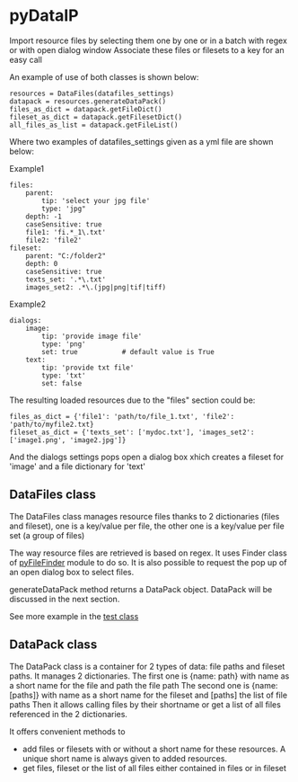# pyDataIP
Import resource files by selecting them one by one or in a batch with regex or with open dialog window
Associate these files or filesets to a key for an easy call

An example of use of both classes is shown below:

    resources = DataFiles(datafiles_settings)
    datapack = resources.generateDataPack()
    files_as_dict = datapack.getFileDict()
    fileset_as_dict = datapack.getFilesetDict()
    all_files_as_list = datapack.getFileList()


Where two examples of datafiles_settings given as a yml file are shown below:

Example1

    files:
        parent:
            tip: 'select your jpg file'
            type: 'jpg"
        depth: -1
        caseSensitive: true
        file1: 'fi.*_1\.txt'
        file2: 'file2'
    fileset:
        parent: "C:/folder2"
        depth: 0
        caseSensitive: true
        texts_set: '.*\.txt'
        images_set2: .*\.(jpg|png|tif|tiff)

Example2

    dialogs:
        image:
            tip: 'provide image file'
            type: 'png'
            set: true           # default value is True
        text:
            tip: 'provide txt file'
            type: 'txt'
            set: false
            
The resulting loaded resources due to the "files" section could be:

    files_as_dict = {'file1': 'path/to/file_1.txt', 'file2': 'path/to/myfile2.txt}
    fileset_as_dict = {'texts_set': ['mydoc.txt'], 'images_set2': ['image1.png', 'image2.jpg']}

And the dialogs settings pops open a dialog box xhich creates a fileset for 'image' and a file dictionary for 'text'

## DataFiles class
The DataFiles class manages resource files thanks to 2 dictionaries (files and fileset), one is a key/value per file, 
the other one is a key/value per file set (a group of files)

The way resource files are retrieved is based on regex. It uses Finder class of [pyFileFinder](https://pypi.org/project/pyFileFinder/) module to do so.
It is also possible to request the pop up of an open dialog box to select files. 


generateDataPack method returns a DataPack object. DataPack will be discussed in the next section.

See more example in the [test class](https://github.com/20centcroak/pyDataBank/blob/main/tests/unit/test_datafiles.py)

## DataPack class
The DataPack class is a container for 2 types of data: file paths and fileset paths.
    It manages 2 dictionaries.
    The first one is {name: path} with name as a short name for the file and path the file path
    The second one is {name: [paths]} with name as a short name for the fileset and [paths] the list of file paths
    Then it allows calling files by their shortname or get a list of all files referenced in the 2 dictionaries.

It offers convenient methods to 
- add files or filesets with or without a short name for these resources. A unique short name is always given to added resources.
- get files, fileset or the list of all files either contained in files or in fileset